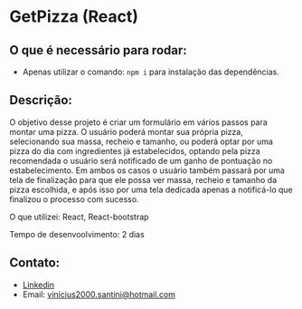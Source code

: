 # GetPizza (React)


## O que é necessário para rodar:

 - Apenas utilizar o comando: ```npm i``` para instalação das dependências.
 
 
 ## Descrição:
 
 O objetivo desse projeto é criar um formulário em vários passos para montar uma pizza. O usuário poderá montar sua própria pizza, selecionando sua massa, recheio e tamanho, 
 ou poderá optar por uma pizza do dia com ingredientes já estabelecidos, optando pela pizza recomendada o usuário será notificado de um ganho de pontuação no estabelecimento.
 Em ambos os casos o usuário também passará por uma tela de finalização para que ele possa ver massa, recheio e tamanho da pizza escolhida, e após isso por uma tela dedicada
 apenas a notificá-lo que finalizou o processo com sucesso.
 
 O que utilizei: React, React-bootstrap
 
 Tempo de desenvoolvimento: 2 dias


## Contato:
- [Linkedin](https://www.linkedin.com/in/vinicius-santini-5258b0ab/)
- Email: vinicius2000.santini@hotmail.com
